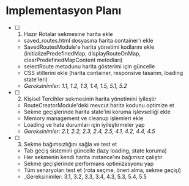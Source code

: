 # Implementasyon Planı

- [ ] 1. Hazır Rotalar sekmesine harita ekle
  - saved_routes.html dosyasına harita container'ı ekle
  - SavedRoutesModule'e harita yönetimi kodlarını ekle (initializePredefinedMap, displayRouteOnMap, clearPredefinedMapContent metodları)
  - selectRoute metodunu harita gösterimi için güncelle
  - CSS stillerini ekle (harita container, responsive tasarım, loading state'leri)
  - _Gereksinimler: 1.1, 1.2, 1.3, 1.4, 1.5, 5.1, 5.2_

- [ ] 2. Kişisel Tercihler sekmesinin harita yönetimini iyileştir
  - RouteCreatorModule'deki mevcut harita kodunu optimize et
  - Sekme geçişlerinde harita state'ini koruma işlevselliği ekle
  - Memory management ve cleanup işlemleri ekle
  - Loading ve hata durumları için iyileştirmeler yap
  - _Gereksinimler: 2.1, 2.2, 2.3, 2.4, 2.5, 4.1, 4.2, 4.4, 4.5_

- [ ] 3. Sekme bağımsızlığını sağla ve test et
  - Tab geçiş sistemini güncelle (lazy loading, state koruma)
  - Her sekmenin kendi harita instance'ını bağımsız çalıştır
  - Sekme geçişlerinde performans optimizasyonu yap
  - Tüm senaryoları test et (rota seçme, öneri alma, sekme geçişi)
  - _Gereksinimler: 3.1, 3.2, 3.3, 3.4, 4.3, 5.3, 5.4, 5.5